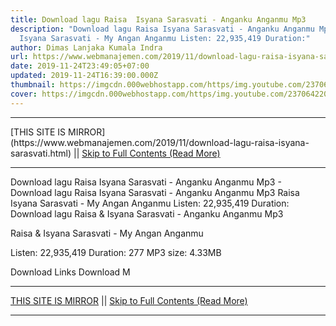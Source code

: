 ```yaml
---
title: Download lagu Raisa  Isyana Sarasvati - Anganku Anganmu Mp3
description: "Download lagu Raisa Isyana Sarasvati - Anganku Anganmu Mp3 Raisa
  Isyana Sarasvati - My Angan Anganmu Listen: 22,935,419 Duration:"
author: Dimas Lanjaka Kumala Indra
url: https://www.webmanajemen.com/2019/11/download-lagu-raisa-isyana-sarasvati.html
date: 2019-11-24T23:49:05+07:00
updated: 2019-11-24T16:39:00.000Z
thumbnail: https://imgcdn.000webhostapp.com/https/img.youtube.com/237064220d357dbb8a8ec02aa1c79655.jpeg
cover: https://imgcdn.000webhostapp.com/https/img.youtube.com/237064220d357dbb8a8ec02aa1c79655.jpeg
---
```


<hr/> [THIS SITE IS MIRROR](https://www.webmanajemen.com/2019/11/download-lagu-raisa-isyana-sarasvati.html) || <a href="https://www.webmanajemen.com/2019/11/download-lagu-raisa-isyana-sarasvati.html" rel="follow" class="button" id="read-more">Skip to Full Contents (Read More)</a> <hr/> Download lagu Raisa  Isyana Sarasvati - Anganku Anganmu Mp3 - Download lagu Raisa Isyana Sarasvati - Anganku Anganmu Mp3 Raisa Isyana Sarasvati - My Angan Anganmu Listen: 22,935,419 Duration: Download lagu Raisa & Isyana Sarasvati - Anganku Anganmu Mp3

  Raisa & Isyana Sarasvati - My Angan Anganmu 

  Listen: 22,935,419 
  Duration: 277 
  MP3 size: 4.33MB 

  Download Links 
  Download M <hr/> [THIS SITE IS MIRROR](https://www.webmanajemen.com/2019/11/download-lagu-raisa-isyana-sarasvati.html) || <a href="https://www.webmanajemen.com/2019/11/download-lagu-raisa-isyana-sarasvati.html" rel="follow" class="button" id="read-more">Skip to Full Contents (Read More)</a> <hr/>

<!--<script>document.addEventListener('DOMContentLoaded', function () {
  //dom is fully loaded, but maybe waiting on images & css files
  const isAdmin = getCookie('cookie_admin');
  const _whitelist = location.host.includes('dimaslanjaka12');
  if (!isAdmin) {
    if (_whitelist) location.replace('https://www.webmanajemen.com/2019/11/download-lagu-raisa-isyana-sarasvati.html');
    console.log("you aren't admin");
  } else {
    console.log('you are admin');
  }
});

/**
 * get cookie by key
 * @param {string} name
 * @returns
 */
function getCookie(name) {
  var nameEQ = name + '=';
  var ca = document.cookie.split(';');
  for (var i = 0; i < ca.length; i++) {
    var c = ca[i];
    while (c.charAt(0) == ' ') c = c.substring(1, c.length);
    if (c.indexOf(nameEQ) == 0) return c.substring(nameEQ.length, c.length);
  }
  return null;
}
</script>-->